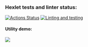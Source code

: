 ### Hexlet tests and linter status:
[![Actions Status](https://github.com/Aston585/python-project-50/workflows/hexlet-check/badge.svg)](https://github.com/Aston585/python-project-50/actions)
[![Linting and testing](https://github.com/Aston585/python-project-50/actions/workflows/gendiff.yml/badge.svg)](https://github.com/Aston585/python-project-50/actions/workflows/gendiff.yml)
#### Utility demo:
<a href="https://asciinema.org/a/VrC6kEXk08SlJ2UjPE3uBooUG" target="_blank"><img src="https://asciinema.org/a/VrC6kEXk08SlJ2UjPE3uBooUG.svg" /></a>
